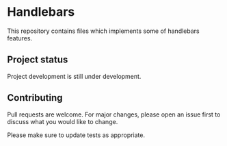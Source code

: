 # Handlebars
This repository contains files which implements some of handlebars features.

## Project status
Project development is still under development.

## Contributing
Pull requests are welcome. For major changes, please open an issue first to discuss what you would like to change.

Please make sure to update tests as appropriate.
